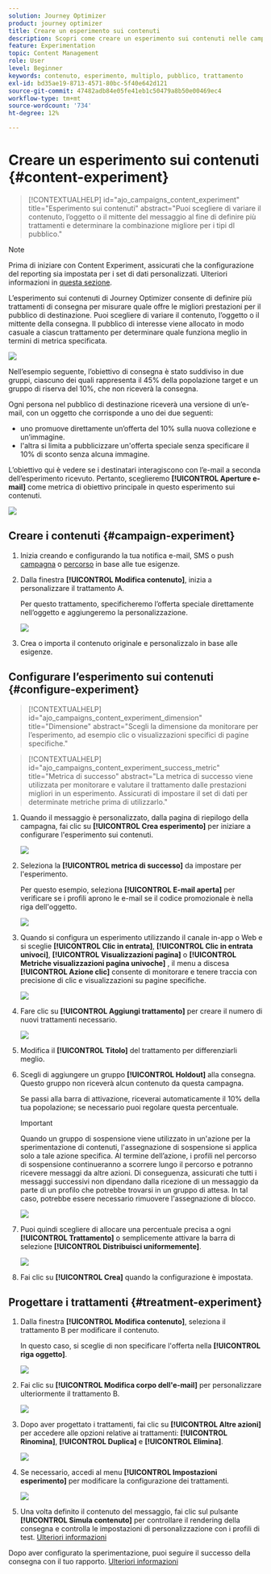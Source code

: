 ```yaml
---
solution: Journey Optimizer
product: journey optimizer
title: Creare un esperimento sui contenuti
description: Scopri come creare un esperimento sui contenuti nelle campagne
feature: Experimentation
topic: Content Management
role: User
level: Beginner
keywords: contenuto, esperimento, multiplo, pubblico, trattamento
exl-id: bd35ae19-8713-4571-80bc-5f40e642d121
source-git-commit: 47482adb84e05fe41eb1c50479a8b50e00469ec4
workflow-type: tm+mt
source-wordcount: '734'
ht-degree: 12%

---
```


# Creare un esperimento sui contenuti {#content-experiment}

>[!CONTEXTUALHELP]
>id="ajo_campaigns_content_experiment"
>title="Esperimento sui contenuti"
>abstract="Puoi scegliere di variare il contenuto, l’oggetto o il mittente del messaggio al fine di definire più trattamenti e determinare la combinazione migliore per i tipi dl pubblico."

>[!NOTE]
>
>Prima di iniziare con Content Experiment, assicurati che la configurazione del reporting sia impostata per i set di dati personalizzati. Ulteriori informazioni in [questa sezione](../reports/reporting-configuration.md).

L’esperimento sui contenuti di Journey Optimizer consente di definire più trattamenti di consegna per misurare quale offre le migliori prestazioni per il pubblico di destinazione. Puoi scegliere di variare il contenuto, l’oggetto o il mittente della consegna. Il pubblico di interesse viene allocato in modo casuale a ciascun trattamento per determinare quale funziona meglio in termini di metrica specificata.

![](../rn/assets/do-not-localize/experiment.gif)

Nell’esempio seguente, l’obiettivo di consegna è stato suddiviso in due gruppi, ciascuno dei quali rappresenta il 45% della popolazione target e un gruppo di riserva del 10%, che non riceverà la consegna.

Ogni persona nel pubblico di destinazione riceverà una versione di un’e-mail, con un oggetto che corrisponde a uno dei due seguenti:

* uno promuove direttamente un’offerta del 10% sulla nuova collezione e un’immagine.
* l&#39;altra si limita a pubblicizzare un&#39;offerta speciale senza specificare il 10% di sconto senza alcuna immagine.

L’obiettivo qui è vedere se i destinatari interagiscono con l’e-mail a seconda dell’esperimento ricevuto. Pertanto, sceglieremo **[!UICONTROL Aperture e-mail]** come metrica di obiettivo principale in questo esperimento sui contenuti.

![](assets/content_experiment.png)

## Creare i contenuti {#campaign-experiment}

1. Inizia creando e configurando la tua notifica e-mail, SMS o push [campagna](../campaigns/create-campaign.md) o [percorso](../building-journeys/journeys-message.md) in base alle tue esigenze.

1. Dalla finestra **[!UICONTROL Modifica contenuto]**, inizia a personalizzare il trattamento A.

   Per questo trattamento, specificheremo l’offerta speciale direttamente nell’oggetto e aggiungeremo la personalizzazione.

   ![](assets/content_experiment_5.png)

1. Crea o importa il contenuto originale e personalizzalo in base alle esigenze.

## Configurare l’esperimento sui contenuti {#configure-experiment}

>[!CONTEXTUALHELP]
>id="ajo_campaigns_content_experiment_dimension"
>title="Dimensione"
>abstract="Scegli la dimensione da monitorare per l’esperimento, ad esempio clic o visualizzazioni specifici di pagine specifiche."

>[!CONTEXTUALHELP]
>id="ajo_campaigns_content_experiment_success_metric"
>title="Metrica di successo"
>abstract="La metrica di successo viene utilizzata per monitorare e valutare il trattamento dalle prestazioni migliori in un esperimento. Assicurati di impostare il set di dati per determinate metriche prima di utilizzarlo."

1. Quando il messaggio è personalizzato, dalla pagina di riepilogo della campagna, fai clic su **[!UICONTROL Crea esperimento]** per iniziare a configurare l&#39;esperimento sui contenuti.

   ![](assets/content_experiment_3.png)

1. Seleziona la **[!UICONTROL metrica di successo]** da impostare per l&#39;esperimento.

   Per questo esempio, seleziona **[!UICONTROL E-mail aperta]** per verificare se i profili aprono le e-mail se il codice promozionale è nella riga dell&#39;oggetto.

   ![](assets/content_experiment_11.png)

1. Quando si configura un esperimento utilizzando il canale in-app o Web e si sceglie **[!UICONTROL Clic in entrata]**, **[!UICONTROL Clic in entrata univoci]**, **[!UICONTROL Visualizzazioni pagina]** o **[!UICONTROL Metriche visualizzazioni pagina univoche]** , il menu a discesa **[!UICONTROL Azione clic]** consente di monitorare e tenere traccia con precisione di clic e visualizzazioni su pagine specifiche.

   ![](assets/content_experiment_20.png)

1. Fare clic su **[!UICONTROL Aggiungi trattamento]** per creare il numero di nuovi trattamenti necessario.

   ![](assets/content_experiment_8.png)

1. Modifica il **[!UICONTROL Titolo]** del trattamento per differenziarli meglio.

1. Scegli di aggiungere un gruppo **[!UICONTROL Holdout]** alla consegna. Questo gruppo non riceverà alcun contenuto da questa campagna.

   Se passi alla barra di attivazione, riceverai automaticamente il 10% della tua popolazione; se necessario puoi regolare questa percentuale.

   >[!IMPORTANT]
   >
   >Quando un gruppo di sospensione viene utilizzato in un&#39;azione per la sperimentazione di contenuti, l&#39;assegnazione di sospensione si applica solo a tale azione specifica. Al termine dell’azione, i profili nel percorso di sospensione continueranno a scorrere lungo il percorso e potranno ricevere messaggi da altre azioni. Di conseguenza, assicurati che tutti i messaggi successivi non dipendano dalla ricezione di un messaggio da parte di un profilo che potrebbe trovarsi in un gruppo di attesa. In tal caso, potrebbe essere necessario rimuovere l&#39;assegnazione di blocco.

   ![](assets/content_experiment_12.png)

1. Puoi quindi scegliere di allocare una percentuale precisa a ogni **[!UICONTROL Trattamento]** o semplicemente attivare la barra di selezione **[!UICONTROL Distribuisci uniformemente]**.

   ![](assets/content_experiment_13.png)

1. Fai clic su **[!UICONTROL Crea]** quando la configurazione è impostata.

## Progettare i trattamenti {#treatment-experiment}

1. Dalla finestra **[!UICONTROL Modifica contenuto]**, seleziona il trattamento B per modificare il contenuto.

   In questo caso, si sceglie di non specificare l&#39;offerta nella **[!UICONTROL riga oggetto]**.

   ![](assets/content_experiment_18.png)

1. Fai clic su **[!UICONTROL Modifica corpo dell&#39;e-mail]** per personalizzare ulteriormente il trattamento B.

   ![](assets/content_experiment_9.png)

1. Dopo aver progettato i trattamenti, fai clic su **[!UICONTROL Altre azioni]** per accedere alle opzioni relative ai trattamenti: **[!UICONTROL Rinomina]**, **[!UICONTROL Duplica]** e **[!UICONTROL Elimina]**.

   ![](assets/content_experiment_7.png)

1. Se necessario, accedi al menu **[!UICONTROL Impostazioni esperimento]** per modificare la configurazione dei trattamenti.

   ![](assets/content_experiment_19.png)

1. Una volta definito il contenuto del messaggio, fai clic sul pulsante **[!UICONTROL Simula contenuto]** per controllare il rendering della consegna e controlla le impostazioni di personalizzazione con i profili di test. [Ulteriori informazioni](../content-management/preview-test.md)

Dopo aver configurato la sperimentazione, puoi seguire il successo della consegna con il tuo rapporto. [Ulteriori informazioni](../reports/campaign-global-report-cja-experimentation.md)
